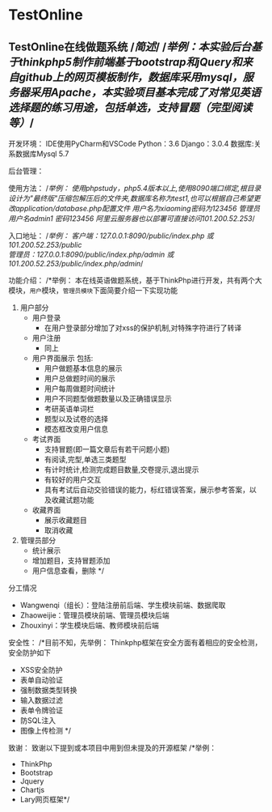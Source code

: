 # TestOnline
TestOnline在线做题系统
/*简述*/
/*举例：本实验后台基于thinkphp5制作前端基于bootstrap和jQuery和来自github上的网页模板制作，数据库采用mysql，服务器采用Apache，本实验项目基本完成了对常见英语选择题的练习用途，包括单选，支持冒题（完型阅读等）*/
----------------------------------------------------------------------------------------------------------------
开发环境：
IDE使用PyCharm和VSCode
Python：3.6
Django：3.0.4
数据库:关系数据库Mysql 5.7

后台管理：


使用方法：
/*举例：
使用phpstudy，php5.4版本以上,使用8090端口绑定,根目录设计为"最终版"压缩包解压后的文件夹,数据库名称为test1,也可以根据自己希望更改application/database.php配置文件
用户名为xiaoming密码为123456 管理员用户名admin1 密码123456
阿里云服务器也以部署可直接访问101.200.52.253*/

入口地址：
/*举例：
客户端：127.0.0.1:8090/public/index.php   或101.200.52.253/public     
管理员：127.0.0.1:8090/public/index.php/admin 或101.200.52.253/public/index.php/admin*/

功能介绍：
/*举例：
本在线英语做题系统，基于ThinkPhp进行开发，共有两个大模块，`用户`模块，`管理员模块`下面简要介绍一下实现功能
1. 用户部分
    * 用户登录
        * 在用户登录部分增加了对xss的保护机制,对特殊字符进行了转译 
    * 用户注册
        * 同上
    * 用户界面展示 包括:
        * 用户做题基本信息的展示
        * 用户总做题时间的展示
        * 用户每周做题时间统计
        * 用户不同题型做题数量以及正确错误显示
        * 考研英语单词栏
        * 题型以及试卷的选择
        * 模态框改变用户信息
    * 考试界面
        * 支持冒题(即一篇文章后有若干问题小题) 
        * 有阅读,完型,单选三类题型
        * 有计时统计,检测完成题目数量,交卷提示,退出提示
        * 有较好的用户交互
        * 具有考试后自动交验错误的能力，标红错误答案，展示参考答案，以及收藏试题功能
    * 收藏界面
        * 展示收藏题目
        * 取消收藏
2. 管理员部分
    * 统计展示
    * 增加题目，支持冒题添加
    * 用户信息查看，删除
*/

分工情况
* Wangwenqi（组长）：登陆注册前后端、学生模块前端、数据爬取
* Zhaoweijie：管理员模块前端、管理员模块后端
* Zhouxinyi：学生模块后端、教师模块前后端

安全性：
/*目前不知，先举例：
Thinkphp框架在安全方面有着相应的安全检测，安全防护如下
*  XSS安全防护
*  表单自动验证
*  强制数据类型转换
*  输入数据过滤
*  表单令牌验证
*  防SQL注入
*  图像上传检测
*/

致谢：
致谢以下提到或本项目中用到但未提及的开源框架
/*举例：
* ThinkPhp
* Bootstrap
* Jquery
* Chartjs
* Lary网页框架*/
